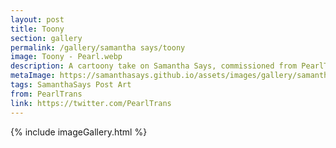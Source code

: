 ```yaml
---
layout: post
title: Toony
section: gallery
permalink: /gallery/samantha says/toony
image: Toony - Pearl.webp
description: A cartoony take on Samantha Says, commissioned from PearlTrans.
metaImage: https://samanthasays.github.io/assets/images/gallery/samantha says/Toony - Pearl.webp
tags: SamanthaSays Post Art
from: PearlTrans
link: https://twitter.com/PearlTrans
---
```

{% include imageGallery.html %}